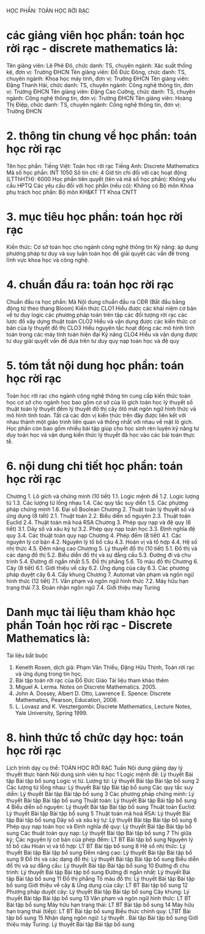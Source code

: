 HỌC PHẦN: TOÁN HỌC RỜI RẠC
# các giảng viên học phần: toán học rời rạc - discrete mathematics là: 
Tên giảng viên: Lê Phê Đô, chức danh: TS, chuyên ngành: Xác suất thống kê, đơn vị: Trường ĐHCN
Tên giảng viên: Đỗ Đức Đông, chức danh: TS, chuyên ngành: Khoa học máy tính, đơn vị: Trường ĐHCN
Tên giảng viên: Đặng Thanh Hải, chức danh: TS, chuyên ngành: Công nghệ thông tin, đơn vị: Trường ĐHCN
Tên giảng viên: Đặng Cao Cường, chức danh: TS, chuyên ngành: Công nghệ thông tin, đơn vị: Trường ĐHCN
Tên giảng viên: Hoàng Thị Điệp, chức danh: TS, chuyên ngành: Công nghệ thông tin, đơn vị: Trường ĐHCN
# 2. thông tin chung về học phần: toán học rời rạc 
Tên học phần:
Tiếng Việt: Toán học rời rạc Tiếng Anh: Discrete Mathematics
Mã số học phần: INT 1050 Số tín chỉ: 4 Giờ tín chỉ đối với các hoạt động (LTThHTH): 6000 Học phần tiên quyết (tên và mã số học phần): Không yêu cầu HPTQ Các yêu cầu đối với học phần (nếu có): Không có Bộ môn Khoa phụ trách học phần: Bộ môn KH&KT TT Khoa CNTT
# 3. mục tiêu học phần: toán học rời rạc
Kiến thức: Cơ sở toán học cho ngành công nghệ thông tin
Kỹ năng: áp dụng phương pháp tư duy và suy luận toán học để giải quyết các vấn đề trong lĩnh vực khoa học và công nghệ.
# 4. chuẩn đầu ra: toán học rời rạc
Chuẩn đầu ra học phần: Mã Nội dung chuẩn đầu ra
CĐR (Bắt đầu bằng động từ theo thang Bloom) Kiến thức
CLO1 Hiểu được các khái niệm cơ bản về tư duy logic các phương pháp toán trên tập các đối tượng rời rạc các lược đồ xây dựng thuật toán
CLO2 Hiểu và vận dụng được các kiến thức cơ bản của lý thuyết đồ thị
CLO3 Hiểu nguyên tắc hoạt động các mô hình tính toán trong các máy tính toán hiện đại
Kỹ năng
CLO4 Hiểu và vận dụng được tư duy giải quyết vấn đề dựa trên tư duy quy nạp toán học và đệ quy 
# 5. tóm tắt nội dung học phần: toán học rời rạc
Toán học rời rạc cho ngành công nghệ thông tin cung cấp kiến thức toán học cơ sở cho ngành học bao gồm cơ sở của lô gích toán học lý thuyết số thuật toán lý thuyết đếm lý thuyết đồ thị cây ôtô mát ngôn ngữ hình thức và mô hình tính toán. Tất cả các đơn vị kiến thức trên đây được liên kết với nhau thành một giáo trình liên quan và thống nhất với nhau về mặt lô gích. Học phần còn bao gồm nhiều bài tập giúp cho học sinh rèn luyện kỹ năng tư duy toán học và vận dụng kiến thức lý thuyết đã học vào các bài toán thực tế.
# 6. nội dung chi tiết học phần: toán học rời rạc
Chương 1. Lô gích và chứng minh (10 tiết)
1.1. Logic mệnh đề
1.2. Logic lượng từ
1.3. Các lượng từ lồng nhau
1.4. Các quy tắc suy diễn
1.5. Các phương pháp chứng minh
1.6. Đại số Boolean
Chương 2. Thuật toán lý thuyết số và ứng dụng (8 tiết)
2.1. Thuật toán
2.2. Biểu diễn số nguyên
2.3. Thuật toán Euclid
2.4. Thuật toán mã hoá RSA
Chương 3. Phép quy nạp và đệ quy (6 tiết)
3.1. Dãy số và xâu ký tự
3.2. Phép quy nạp toán học
3.3. Định nghĩa đệ quy
3.4. Các thuật toán quy nạp
Chương 4. Phép đếm (8 tiết)
4.1. Các nguyên lý cơ bản
4.2. Nguyên lý tổ bồ câu
4.3. Hoán vị và tổ hợp
4.4. Hệ số nhị thức
4.5. Đếm nâng cao
Chương 5. Lý thuyết đồ thị (10 tiết)
5.1. Đồ thị và các dạng đồ thị
5.2. Biểu diễn đồ thị và sự đẳng cấu
5.3. Đường đi và chu trình
5.4. Đường đi ngắn nhất
5.5. Đồ thị phẳng
5.6. Tô màu đồ thị
Chương 6. Cây (8 tiết)
6.1. Giới thiệu về cây
6.2. Ứng dụng của cây
6.3. Các phương pháp duyệt cây
6.4. Cây khung
Chương 7. Automat văn phạm và ngôn ngữ hình thức (12 tiết)
7.1. Văn phạm và ngôn ngữ hình thức
7.2. Máy hữu hạn trạng thái
7.3. Đoán nhận ngôn ngữ
7.4. Giới thiệu máy Turing
# Danh mục tài liệu tham khảo học phần Toán học rời rạc - Discrete Mathematics là:
Tài liệu bắt buộc
1. Keneth Rosen, dịch giả: Phạm Văn Thiều, Đặng Hữu Thịnh, Toán rời rạc và ứng dụng trong tin học.
2. Bài tập toán rời rạc của Đỗ Đức Giáo
Tài liệu tham khảo thêm
1. Miguel A. Lerma. Notes on Discrete Mathematics. 2005.
2. John A. Dossey, Albert D. Otto, Lawrence E. Spence: Discrete Mathematics, Pearson, Education, 2006.
3. L. Lovasz and K. Vesztergombi: Discrete Mathematics, Lecture Notes, Yale University, Spring 1999.
# 8. hình thức tổ chức dạy học: toán học rời rạc
Lịch trình dạy cụ thể: TOÁN HỌC RỜI RẠC Tuần Nội dung giảng dạy lý thuyết thực hành Nội dung sinh viên tự học 
1 Logic mệnh đề: Lý thuyết Bài tập Bài tập bổ sung Logic vị từ. Lượng từ: Lý thuyết Bài tập Bài tập bổ sung 
2 Các lượng từ lồng nhau: Lý thuyết Bài tập Bài tập bổ sung Các quy tắc suy diễn: Lý thuyết Bài tập Bài tập bổ sung 
3 Các phương pháp chứng minh: Lý thuyết Bài tập Bài tập bổ sung Thuật toán: Lý thuyết Bài tập Bài tập bổ sung 
4 Biểu diễn số nguyên: Lý thuyết Bài tập Bài tập bổ sung Thuật toán Euclid: Lý thuyết Bài tập Bài tập bổ sung 
5 Thuật toán mã hoá RSA: Lý thuyết Bài tập Bài tập bổ sung Dãy số và xâu ký tự: Lý thuyết Bài tập Bài tập bổ sung 
6 Phép quy nạp toán học và Định nghĩa đệ quy: Lý thuyết Bài tập Bài tập bổ sung Các thuật toán quy nạp: Lý thuyết Bài tập Bài tập bổ sung 
7 Thi giữa kỳ; Các nguyên lý cơ bản của phép đếm: LT BT Bài tập bổ sung Nguyên lý tổ bồ câu Hoán vị và tổ hợp: LT BT Bài tập bổ sung 
8 Hệ số nhị thức: Lý thuyết Bài tập Bài tập bổ sung Đếm nâng cao: Lý thuyết Bài tập Bài tập bổ sung 
9 Đồ thị và các dạng đồ thị: Lý thuyết Bài tập Bài tập bổ sung Biểu diễn đồ thị và sự đẳng cấu: Lý thuyết Bài tập Bài tập bổ sung 
10 Đường đi chu trình: Lý thuyết Bài tập Bài tập bổ sung Đường đi ngắn nhất: Lý thuyết Bài tập Bài tập bổ sung 
11 Đồ thị phẳng Tô màu đồ thị: Lý thuyết Bài tập Bài tập bổ sung Giới thiệu về cây & Ứng dụng của cây: LT BT Bài tập bổ sung 
12 Phương pháp duyệt cây: Lý thuyết Bài tập Bài tập bổ sung Cây khung: Lý thuyết Bài tập Bài tập bổ sung 
13 Văn phạm và ngôn ngữ hình thức: LT BT Bài tập bổ sung Máy hữu hạn trạng thái: LT BT Bài tập bổ sung 
14 Máy hữu hạn trạng thái (tiếp): LT BT Bài tập bổ sung Biểu thức chính quy: LTBT Bài tập bổ sung 
15 Nhận dạng ngôn ngữ: Lý thuyết . Bài tập Bài tập bổ sung Giới thiệu máy Turing: Lý thuyết Bài tập Bài tập bổ sung